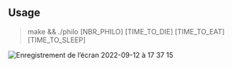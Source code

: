 
## Usage

> make && ./philo [NBR_PHILO] [TIME_TO_DIE] [TIME_TO_EAT] [TIME_TO_SLEEP]

![Enregistrement de l’écran 2022-09-12 à 17 37 15](https://user-images.githubusercontent.com/96736158/189696687-86556883-b3ec-4733-9d00-0d6b0f5e92a7.gif)

